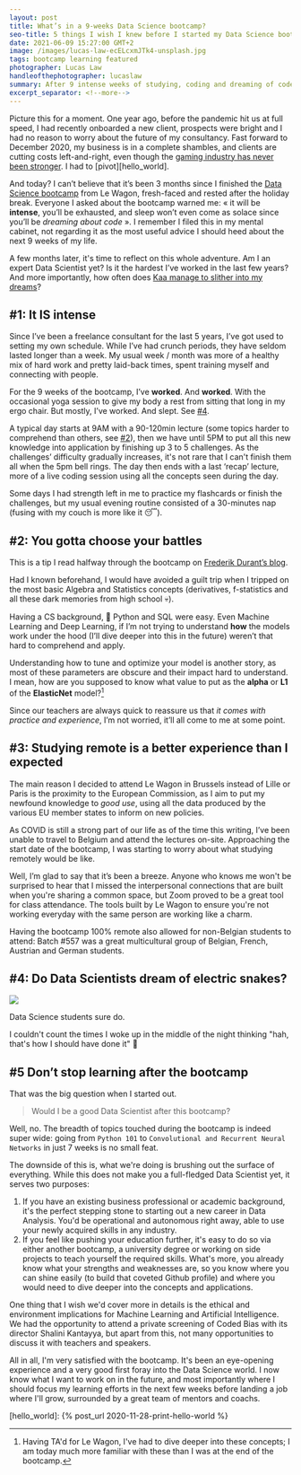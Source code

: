 ```yaml
---
layout: post
title: What’s in a 9-weeks Data Science bootcamp?
seo-title: 5 things I wish I knew before I started my Data Science bootcamp at Le Wagon
date: 2021-06-09 15:27:00 GMT+2
image: /images/lucas-law-ecELcxmJTk4-unsplash.jpg
tags: bootcamp learning featured
photographer: Lucas Law
handleofthephotographer: lucaslaw
summary: After 9 intense weeks of studying, coding and dreaming of code, what did I learn? 
excerpt_separator: <!--more-->
---
```


Picture this for a moment. One year ago, before the pandemic hit us at full speed, I had recently onboarded a new client, prospects were bright and I had no reason to worry about the future of my consultancy. Fast forward to  December 2020, my business is in a complete shambles, and clients are cutting costs left-and-right, even though the [gaming industry has never been stronger][covid_impact_on_industry]. I had to [pivot][hello_world].

And today? I can’t believe that it’s been 3 months since I finished the [Data Science bootcamp][data_science_le_wagon] from Le Wagon, fresh-faced and rested after the holiday break. Everyone I asked about the bootcamp warned me: « it will be **intense**, you’ll be exhausted, and sleep won’t even come as solace since you’ll be _dreaming about code_ ». I remember I filed this in my mental cabinet, not regarding it as the most useful advice I should heed about the next 9 weeks of my life. 

A few months later, it's time to reflect on this whole adventure. Am I an expert Data Scientist yet? Is it the hardest I’ve worked in the last few years? And more importantly, how often does [Kaa manage to slither into my dreams][kaa_youtube]?

## #1: It IS intense
Since I’ve been a freelance consultant for the last 5 years, I’ve got used to setting my own schedule. While I’ve had crunch periods, they have seldom lasted longer than a week. My usual week / month was more of a healthy mix of hard work and pretty laid-back times, spent training myself and connecting with people.

For the 9 weeks of the bootcamp, I’ve **worked**. And **worked**. With the occasional yoga session to give my body a rest from sitting that long in my ergo chair. But mostly, I’ve worked. And slept. See [\#4][python_dreams].

A typical day starts at 9AM with a 90-120min lecture (some topics harder to comprehend than others, see [\#2][battles]), then we have until 5PM to put all this new knowledge into application by finishing up 3 to 5 challenges. As the challenges’ difficulty gradually increases, it's not rare that I can't finish them all when the 5pm bell rings. The day then ends with a last ‘recap’ lecture, more of a live coding session using all the concepts seen during the day. 

Some days I had strength left in me to practice my flashcards or finish the challenges, but my usual evening routine consisted of a 30-minutes nap (fusing with my couch is more like it 😴). 


## #2: You gotta choose your battles

This is a tip I read halfway through the bootcamp on [Frederik Durant’s blog][fred_tips]. 

Had I known beforehand, I would have avoided a guilt trip when I tripped on the most basic Algebra and Statistics concepts (derivatives, f-statistics and all these dark memories from high school 💀). 

Having a CS background, 🐍 Python and SQL were easy. Even Machine Learning and Deep Learning, if I’m not trying to understand **how** the models work under the hood (I’ll dive deeper into this in the future) weren’t that hard to comprehend and apply. 

Understanding how to tune and optimize your model is another story, as most of these parameters are obscure and their impact hard to understand. I mean, how are you supposed to know what value to put as the **alpha** or **L1** of the **ElasticNet** model?[^1]

Since our teachers are always quick to reassure us that _it comes with practice and experience_, I’m not worried, it’ll all come to me at some point. 

## #3: Studying remote is a better experience than I expected

The main reason I decided to attend Le Wagon in Brussels instead of Lille or Paris is the proximity to the European Commission, as I aim to put my newfound knowledge to _good use_, using all the data produced by the various EU member states to inform on new policies.

As COVID is still a strong part of our life as of the time this writing, I’ve been unable to travel to Belgium and attend the lectures on-site. Approaching the start date of the bootcamp, I was starting to worry about what studying remotely would be like.

Well, I’m glad to say that it’s been a breeze. Anyone who knows me won't be surprised to hear that I missed the interpersonal connections that are built when you're sharing a common space, but Zoom proved to be a great tool for class attendance. The tools built by Le Wagon to ensure you're not working everyday with the same person are working like a charm.


Having the bootcamp 100% remote also allowed for non-Belgian students to attend: Batch #557 was a great multicultural group of Belgian, French, Austrian and German students. 

## #4: Do Data Scientists dream of electric snakes? 
![][kaa]

Data Science students sure do. 

I couldn't count the times I woke up in the middle of the night thinking "hah, that's how I should have done it" 🤯

## #5 Don’t stop learning after the bootcamp

That was the big question when I started out. 
> Would I be a good Data Scientist after this bootcamp? 

Well, no. The breadth of topics touched during the bootcamp is indeed super wide: going from `Python 101` to `Convolutional and Recurrent Neural Networks` in just 7 weeks is no small feat. 

The downside of this is, what we're doing is brushing out the surface of everything. While this does not make you a full-fledged Data Scientist yet, it serves two purposes:
1. If you have an existing business professional or academic background, it's the perfect stepping stone to starting out a new career in Data Analysis. You'd be operational and autonomous right away, able to use your newly acquired skills in any industry.
2. If you feel like pushing your education further, it's easy to do so via either another bootcamp, a university degree or working on side projects to teach yourself the required skills. What's more, you already know what your strengths and weaknesses are, so you know where you can shine easily (to build that coveted Github profile) and where you would need to dive deeper into the concepts and applications.

One thing that I wish we'd cover more in details is the ethical and environment implications for Machine Learning and Artificial Intelligence. We had the opportunity to attend a private screening of Coded Bias with its director Shalini Kantayya, but apart from this, not many opportunities to discuss it with teachers and speakers.

All in all, I'm very satisfied with the bootcamp. It's been an eye-opening experience and a very good first foray into the Data Science world. I now know what I want to work on in the future, and most importantly where I should focus my learning efforts in the next few weeks before landing a job where I'll grow, surrounded by a great team of mentors and coachs.


[kaa_youtube]: https://www.youtube.com/watch?v=Nh5kxentrY0
[data_science_le_wagon]: https://www.lewagon.com/data-science-course/full-time
[fred_tips]: https://frederikdurant.com/blog/survive-data-science-bootcamp/
[kaa]: https://media.giphy.com/media/11VqGaslxxPIQw/giphy.gif
[python_dreams]: #4-do-data-scientists-dream-of-electric-snakes
[battles]: #2-you-gotta-choose-your-battles
[covid_impact_on_industry]: https://en.wikipedia.org/wiki/Impact_of_the_COVID-19_pandemic_on_the_video_game_industry#Sales
[hello_world]: {% post_url 2020-11-28-print-hello-world %}

[^1]: Having TA'd for Le Wagon, I've had to dive deeper into these concepts; I am today much more familiar with these than I was at the end of the bootcamp.